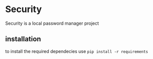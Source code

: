 # Security

Security is a local password manager project

## installation

to install the required dependecies use
```pip install -r requirements```
